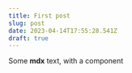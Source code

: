 ```yaml
---
title: First post
slug: post
date: 2023-04-14T17:55:28.541Z
draft: true
---
```


Some **mdx** text, with a component
